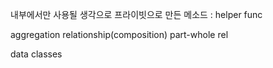 내부에서만 사용될 생각으로 프라이빗으로 만든 메소드 : helper func

aggregation relationship(composition)
part-whole rel

data classes
